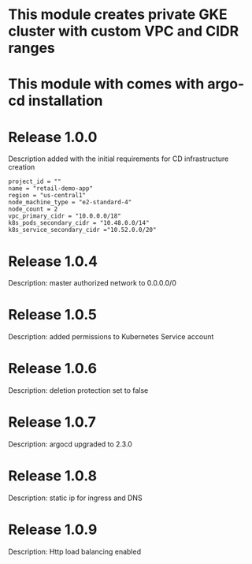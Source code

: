 # This module creates private GKE cluster with custom VPC and CIDR ranges
# This module with comes with argo-cd installation

# Release 1.0.0
Description added with the initial requirements for CD infrastructure creation

```
project_id = ""
name = "retail-demo-app"
region = "us-central1"
node_machine_type = "e2-standard-4"
node_count = 2
vpc_primary_cidr = "10.0.0.0/18"
k8s_pods_secondary_cidr = "10.48.0.0/14"
k8s_service_secondary_cidr ="10.52.0.0/20"
```

# Release 1.0.4

Description: master authorized network to 0.0.0.0/0

# Release 1.0.5

Description: added permissions to Kubernetes Service account

# Release 1.0.6

Description: deletion protection set to false

# Release 1.0.7

Description: argocd upgraded to 2.3.0

# Release 1.0.8

Description: static ip for ingress and DNS

# Release 1.0.9

Description: Http load balancing enabled